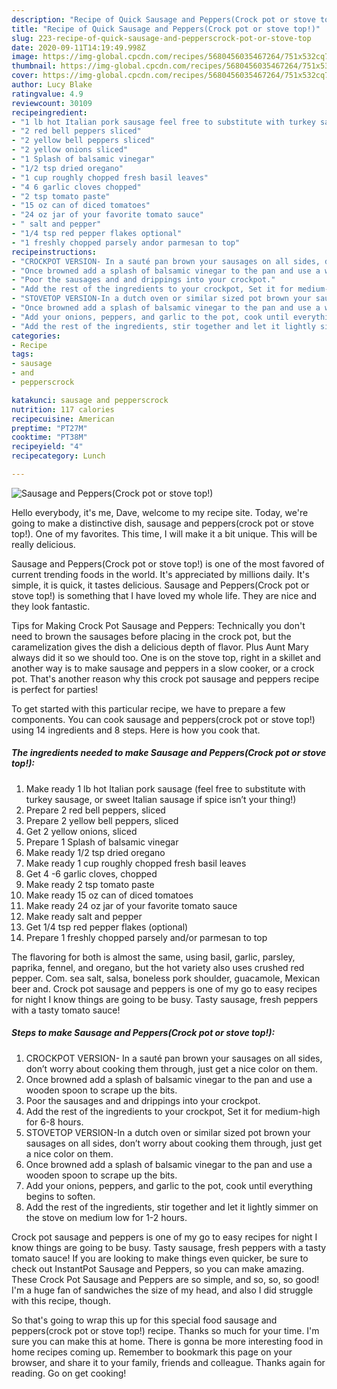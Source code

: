```yaml
---
description: "Recipe of Quick Sausage and Peppers(Crock pot or stove top!)"
title: "Recipe of Quick Sausage and Peppers(Crock pot or stove top!)"
slug: 223-recipe-of-quick-sausage-and-pepperscrock-pot-or-stove-top
date: 2020-09-11T14:19:49.998Z
image: https://img-global.cpcdn.com/recipes/5680456035467264/751x532cq70/sausage-and-pepperscrock-pot-or-stove-top-recipe-main-photo.jpg
thumbnail: https://img-global.cpcdn.com/recipes/5680456035467264/751x532cq70/sausage-and-pepperscrock-pot-or-stove-top-recipe-main-photo.jpg
cover: https://img-global.cpcdn.com/recipes/5680456035467264/751x532cq70/sausage-and-pepperscrock-pot-or-stove-top-recipe-main-photo.jpg
author: Lucy Blake
ratingvalue: 4.9
reviewcount: 30109
recipeingredient:
- "1 lb hot Italian pork sausage feel free to substitute with turkey sausage or sweet Italian sausage if spice isnt your thing"
- "2 red bell peppers sliced"
- "2 yellow bell peppers sliced"
- "2 yellow onions sliced"
- "1 Splash of balsamic vinegar"
- "1/2 tsp dried oregano"
- "1 cup roughly chopped fresh basil leaves"
- "4 6 garlic cloves chopped"
- "2 tsp tomato paste"
- "15 oz can of diced tomatoes"
- "24 oz jar of your favorite tomato sauce"
- " salt and pepper"
- "1/4 tsp red pepper flakes optional"
- "1 freshly chopped parsely andor parmesan to top"
recipeinstructions:
- "CROCKPOT VERSION- In a sauté pan brown your sausages on all sides, don’t worry about cooking them through, just get a nice color on them."
- "Once browned add a splash of balsamic vinegar to the pan and use a wooden spoon to scrape up the bits."
- "Poor the sausages and and drippings into your crockpot."
- "Add the rest of the ingredients to your crockpot, Set it for medium-high for 6-8 hours."
- "STOVETOP VERSION-In a dutch oven or similar sized pot brown your sausages on all sides, don’t worry about cooking them through, just get a nice color on them."
- "Once browned add a splash of balsamic vinegar to the pan and use a wooden spoon to scrape up the bits."
- "Add your onions, peppers, and garlic to the pot, cook until everything begins to soften."
- "Add the rest of the ingredients, stir together and let it lightly simmer on the stove on medium low for 1-2 hours."
categories:
- Recipe
tags:
- sausage
- and
- pepperscrock

katakunci: sausage and pepperscrock 
nutrition: 117 calories
recipecuisine: American
preptime: "PT27M"
cooktime: "PT38M"
recipeyield: "4"
recipecategory: Lunch

---
```



![Sausage and Peppers(Crock pot or stove top!)](https://img-global.cpcdn.com/recipes/5680456035467264/751x532cq70/sausage-and-pepperscrock-pot-or-stove-top-recipe-main-photo.jpg)

Hello everybody, it's me, Dave, welcome to my recipe site. Today, we're going to make a distinctive dish, sausage and peppers(crock pot or stove top!). One of my favorites. This time, I will make it a bit unique. This will be really delicious.

Sausage and Peppers(Crock pot or stove top!) is one of the most favored of current trending foods in the world. It's appreciated by millions daily. It's simple, it is quick, it tastes delicious. Sausage and Peppers(Crock pot or stove top!) is something that I have loved my whole life. They are nice and they look fantastic.

Tips for Making Crock Pot Sausage and Peppers: Technically you don&#39;t need to brown the sausages before placing in the crock pot, but the caramelization gives the dish a delicious depth of flavor. Plus Aunt Mary always did it so we should too. One is on the stove top, right in a skillet and another way is to make sausage and peppers in a slow cooker, or a crock pot. That&#39;s another reason why this crock pot sausage and peppers recipe is perfect for parties!


To get started with this particular recipe, we have to prepare a few components. You can cook sausage and peppers(crock pot or stove top!) using 14 ingredients and 8 steps. Here is how you cook that.

<!--inarticleads1-->

##### The ingredients needed to make Sausage and Peppers(Crock pot or stove top!):

1. Make ready 1 lb hot Italian pork sausage (feel free to substitute with turkey sausage, or sweet Italian sausage if spice isn’t your thing!)
1. Prepare 2 red bell peppers, sliced
1. Prepare 2 yellow bell peppers, sliced
1. Get 2 yellow onions, sliced
1. Prepare 1 Splash of balsamic vinegar
1. Make ready 1/2 tsp dried oregano
1. Make ready 1 cup roughly chopped fresh basil leaves
1. Get 4 -6 garlic cloves, chopped
1. Make ready 2 tsp tomato paste
1. Make ready 15 oz can of diced tomatoes
1. Make ready 24 oz jar of your favorite tomato sauce
1. Make ready  salt and pepper
1. Get 1/4 tsp red pepper flakes (optional)
1. Prepare 1 freshly chopped parsely and/or parmesan to top


The flavoring for both is almost the same, using basil, garlic, parsley, paprika, fennel, and oregano, but the hot variety also uses crushed red pepper. Com. sea salt, salsa, boneless pork shoulder, guacamole, Mexican beer and. Crock pot sausage and peppers is one of my go to easy recipes for night I know things are going to be busy. Tasty sausage, fresh peppers with a tasty tomato sauce! 

<!--inarticleads2-->

##### Steps to make Sausage and Peppers(Crock pot or stove top!):

1. CROCKPOT VERSION- In a sauté pan brown your sausages on all sides, don’t worry about cooking them through, just get a nice color on them.
1. Once browned add a splash of balsamic vinegar to the pan and use a wooden spoon to scrape up the bits.
1. Poor the sausages and and drippings into your crockpot.
1. Add the rest of the ingredients to your crockpot, Set it for medium-high for 6-8 hours.
1. STOVETOP VERSION-In a dutch oven or similar sized pot brown your sausages on all sides, don’t worry about cooking them through, just get a nice color on them.
1. Once browned add a splash of balsamic vinegar to the pan and use a wooden spoon to scrape up the bits.
1. Add your onions, peppers, and garlic to the pot, cook until everything begins to soften.
1. Add the rest of the ingredients, stir together and let it lightly simmer on the stove on medium low for 1-2 hours.


Crock pot sausage and peppers is one of my go to easy recipes for night I know things are going to be busy. Tasty sausage, fresh peppers with a tasty tomato sauce! If you are looking to make things even quicker, be sure to check out InstantPot Sausage and Peppers, so you can make amazing. These Crock Pot Sausage and Peppers are so simple, and so, so, so good! I&#39;m a huge fan of sandwiches the size of my head, and also I did struggle with this recipe, though. 

So that's going to wrap this up for this special food sausage and peppers(crock pot or stove top!) recipe. Thanks so much for your time. I'm sure you can make this at home. There is gonna be more interesting food in home recipes coming up. Remember to bookmark this page on your browser, and share it to your family, friends and colleague. Thanks again for reading. Go on get cooking!
